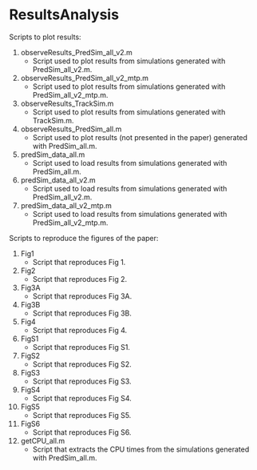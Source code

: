 ResultsAnalysis
===============

Scripts to plot results:

1. observeResults_PredSim_all_v2.m
    - Script used to plot results from simulations generated with PredSim_all_v2.m.
2. observeResults_PredSim_all_v2_mtp.m
    - Script used to plot results from simulations generated with PredSim_all_v2_mtp.m.
3. observeResults_TrackSim.m
    - Script used to plot results from simulations generated with TrackSim.m.
4. observeResults_PredSim_all.m
    - Script used to plot results (not presented in the paper) generated with PredSim_all.m.
5. predSim_data_all.m
    - Script used to load results from simulations generated with PredSim_all.m.
6. predSim_data_all_v2.m
    - Script used to load results from simulations generated with PredSim_all_v2.m.
7. predSim_data_all_v2_mtp.m
    - Script used to load results from simulations generated with PredSim_all_v2_mtp.m.

Scripts to reproduce the figures of the paper:

1. Fig1
    - Script that reproduces Fig 1.
2. Fig2
    - Script that reproduces Fig 2.
3. Fig3A
    - Script that reproduces Fig 3A.
4. Fig3B
    - Script that reproduces Fig 3B.
5. Fig4
    - Script that reproduces Fig 4.
6. FigS1
    - Script that reproduces Fig S1.
7. FigS2
    - Script that reproduces Fig S2.
8. FigS3
    - Script that reproduces Fig S3.
9. FigS4
    - Script that reproduces Fig S4.
10. FigS5
    - Script that reproduces Fig S5.
11. FigS6
    - Script that reproduces Fig S6.
12. getCPU_all.m
    - Script that extracts the CPU times from the simulations generated with PredSim_all.m.
    